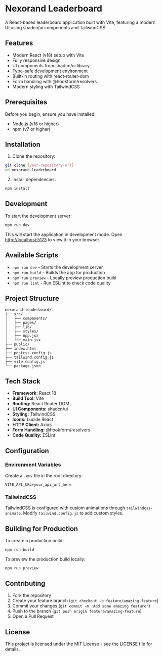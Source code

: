 # Nexorand Leaderboard

A React-based leaderboard application built with Vite, featuring a modern UI using shadcn/ui components and TailwindCSS.

## Features

- Modern React (v18) setup with Vite
- Fully responsive design
- UI components from shadcn/ui library
- Type-safe development environment
- Built-in routing with react-router-dom
- Form handling with @hookform/resolvers
- Modern styling with TailwindCSS

## Prerequisites

Before you begin, ensure you have installed:
- Node.js (v16 or higher)
- npm (v7 or higher)

## Installation

1. Clone the repository:
```bash
git clone [your-repository-url]
cd nexorand-leaderboard
```

2. Install dependencies:
```bash
npm install
```

## Development

To start the development server:

```bash
npm run dev
```

This will start the application in development mode. Open [http://localhost:5173](http://localhost:5173) to view it in your browser.

## Available Scripts

- `npm run dev` - Starts the development server
- `npm run build` - Builds the app for production
- `npm run preview` - Locally preview production build
- `npm run lint` - Run ESLint to check code quality

## Project Structure

```
nexorand-leaderboard/
├── src/
│   ├── components/
│   ├── pages/
│   ├── lib/
│   ├── styles/
│   ├── App.jsx
│   └── main.jsx
├── public/
├── index.html
├── postcss.config.js
├── tailwind.config.js
├── vite.config.js
└── package.json
```

## Tech Stack

- **Framework:** React 18
- **Build Tool:** Vite
- **Routing:** React Router DOM
- **UI Components:** shadcn/ui
- **Styling:** TailwindCSS
- **Icons:** Lucide React
- **HTTP Client:** Axios
- **Form Handling:** @hookform/resolvers
- **Code Quality:** ESLint

## Configuration

### Environment Variables

Create a `.env` file in the root directory:

```env
VITE_API_URL=your_api_url_here
```

### TailwindCSS

TailwindCSS is configured with custom animations through `tailwindcss-animate`. Modify `tailwind.config.js` to add custom styles.

## Building for Production

To create a production build:

```bash
npm run build
```

To preview the production build locally:

```bash
npm run preview
```

## Contributing

1. Fork the repository
2. Create your feature branch (`git checkout -b feature/amazing-feature`)
3. Commit your changes (`git commit -m 'Add some amazing feature'`)
4. Push to the branch (`git push origin feature/amazing-feature`)
5. Open a Pull Request

## License

This project is licensed under the MIT License - see the LICENSE file for details.